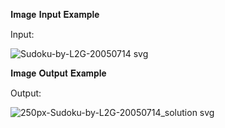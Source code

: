 𝐈𝐦𝐚𝐠𝐞 𝐈𝐧𝐩𝐮𝐭 𝐄𝐱𝐚𝐦𝐩𝐥𝐞

Input: 

![Sudoku-by-L2G-20050714 svg](https://github.com/trishaganesh/Leetcode-Problems/assets/43594876/f9864b9f-94f8-4bf7-8177-8e4def4e4238)

𝐈𝐦𝐚𝐠𝐞 𝐎𝐮𝐭𝐩𝐮𝐭 𝐄𝐱𝐚𝐦𝐩𝐥𝐞

Output: 

![250px-Sudoku-by-L2G-20050714_solution svg](https://github.com/trishaganesh/Leetcode-Problems/assets/43594876/ced50571-d9f9-4dc0-8d8f-ea3d4cf7e1c7)
